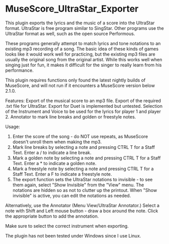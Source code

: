 # MuseScore_UltraStar_Exporter
This plugin exports the lyrics and the music of a score into the UltraStar format.
UltraStar is free program similar to SingStar. Other programs use the UltraStar format as well, such as the open source Performous.

These programs generally attempt to match lyrics and tone notations to an existing mp3 recording of a song. The basic idea of these kinds of games looks like it would work well for practicing, but the existing mp3 files are usually the original song from the original artist. While this works well when singing just for fun, it makes it difficult for the singer to really learn from his performance.

This plugin requires functions only found the latest nightly builds of MuseScore, and will not run if it encounters a MuseScore version below 2.1.0.

Features:
Export of the musical score to an mp3 file.
Export of the required .txt file for UltraStar.
Export for Duet is implemented but untested.
Selection of the Instrument and Voice to be used for the lyrics for player 1 and player 2.
Annotator to mark line breaks and golden or freestyle notes.

Usage:
1. Enter the score of the song - do NOT use repeats, as MuseScore doesn't unroll them when making the mp3.
2. Mark line breaks by selecting a note and pressing CTRL T for a Staff Text. Enter a / to indicate a line break.
3. Mark a golden note by selecting a note and pressing CTRL T for a Staff Text. Enter a * to indicate a golden note.
4. Mark a freestyle note by selecting a note and pressing CTRL T for a Staff Text. Enter a F to indicate a freestyle note.
5. The export function sets the UltraStar notations to invisible - to see them again, select "Show Invisible" from the "View" menu. The notations are hidden so as not to clutter up the printout. When "Show invisible" is active, you can edit the notations as needed.

Alternatively, use the Annotator (Menu View/UltraStar Annotator.) Select a note with Shift and Left mouse button - draw a box around the note. Click the appropriate button to add the annotation.

Make sure to select the correct instrument when exporting.

The plugin has not been tested under Windows since I use Linux.
